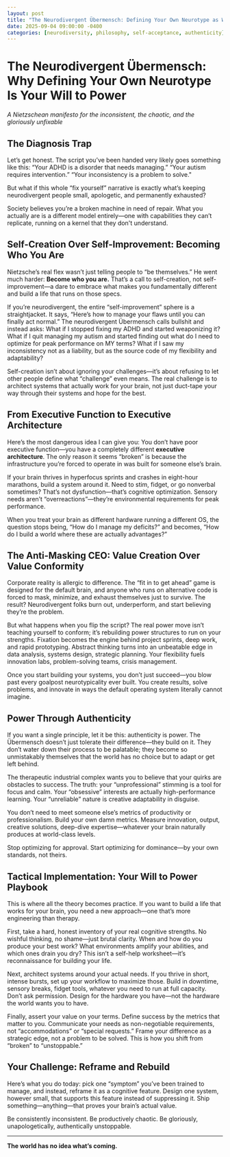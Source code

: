```yaml
---
layout: post
title: "The Neurodivergent Übermensch: Defining Your Own Neurotype as Will to Power"
date: 2025-09-04 09:00:00 -0400
categories: [neurodiversity, philosophy, self-acceptance, authenticity]
---
```


# The Neurodivergent Übermensch: Why Defining Your Own Neurotype Is Your Will to Power

*A Nietzschean manifesto for the inconsistent, the chaotic, and the gloriously unfixable*

## The Diagnosis Trap

Let’s get honest. The script you’ve been handed very likely goes something like this: “Your ADHD is a disorder that needs managing.” “Your autism requires intervention.” “Your inconsistency is a problem to solve."

But what if this whole “fix yourself” narrative is exactly what’s keeping neurodivergent people small, apologetic, and permanently exhausted?

Society believes you’re a broken machine in need of repair. What you actually are is a different model entirely—one with capabilities they can’t replicate, running on a kernel that they don't understand.


## Self-Creation Over Self-Improvement: Becoming Who You Are

Nietzsche’s real flex wasn’t just telling people to “be themselves.” He went much harder: **Become who you are.** That’s a call to self-creation, not self-improvement—a dare to embrace what makes you fundamentally different and build a life that runs on those specs.

If you’re neurodivergent, the entire “self-improvement” sphere is a straightjacket. It says, “Here’s how to manage your flaws until you can finally act normal.” The neurodivergent Übermensch calls bullshit and instead asks: What if I stopped fixing my ADHD and started weaponizing it? What if I quit managing my autism and started finding out what do I need to optimize for peak performance on MY terms? What if I saw my inconsistency not as a liability, but as the source code of my flexibility and adaptability?

Self-creation isn’t about ignoring your challenges—it’s about refusing to let other people define what “challenge” even means. The real challenge is to architect systems that actually work for your brain, not just duct-tape your way through their systems and hope for the best.

## From Executive Function to Executive Architecture

Here’s the most dangerous idea I can give you: You don’t have poor executive function—you have a completely different **executive architecture**. The only reason it seems “broken” is because the infrastructure you’re forced to operate in was built for someone else’s brain.

If your brain thrives in hyperfocus sprints and crashes in eight-hour marathons, build a system around it. Need to stim, fidget, or go nonverbal sometimes? That’s not dysfunction—that’s cognitive optimization. Sensory needs aren’t “overreactions”—they’re environmental requirements for peak performance.

When you treat your brain as different hardware running a different OS, the question stops being, “How do I manage my deficits?” and becomes, “How do I build a world where these are actually advantages?”

## The Anti-Masking CEO: Value Creation Over Value Conformity

Corporate reality is allergic to difference. The “fit in to get ahead” game is designed for the default brain, and anyone who runs on alternative code is forced to mask, minimize, and exhaust themselves just to survive. The result? Neurodivergent folks burn out, underperform, and start believing they’re the problem.

But what happens when you flip the script? The real power move isn’t teaching yourself to conform; it’s rebuilding power structures to run on your strengths. Fixation becomes the engine behind project sprints, deep work, and rapid prototyping. Abstract thinking turns into an unbeatable edge in data analysis, systems design, strategic planning. Your flexibility fuels innovation labs, problem-solving teams, crisis management.

Once you start building your systems, you don’t just succeed—you blow past every goalpost neurotypicality ever built. You create results, solve problems, and innovate in ways the default operating system literally cannot imagine.

## Power Through Authenticity 

If you want a single principle, let it be this: authenticity is power. The Übermensch doesn’t just tolerate their difference—they build on it. They don’t water down their process to be palatable; they become so unmistakably themselves that the world has no choice but to adapt or get left behind.

The therapeutic industrial complex wants you to believe that your quirks are obstacles to success. The truth: your “unprofessional” stimming is a tool for focus and calm. Your “obsessive” interests are actually high-performance learning. Your “unreliable” nature is creative adaptability in disguise.

You don’t need to meet someone else’s metrics of productivity or professionalism. Build your own damn metrics. Measure innovation, output, creative solutions, deep-dive expertise—whatever your brain naturally produces at world-class levels.

Stop optimizing for approval. Start optimizing for dominance—by your own standards, not theirs.

## Tactical Implementation: Your Will to Power Playbook

This is where all the theory becomes practice. If you want to build a life that works for your brain, you need a new approach—one that’s more engineering than therapy.

First, take a hard, honest inventory of your real cognitive strengths. No wishful thinking, no shame—just brutal clarity. When and how do you produce your best work? What environments amplify your abilities, and which ones drain you dry? This isn’t a self-help worksheet—it’s reconnaissance for building your life.

Next, architect systems around your actual needs. If you thrive in short, intense bursts, set up your workflow to maximize those. Build in downtime, sensory breaks, fidget tools, whatever you need to run at full capacity. Don’t ask permission. Design for the hardware you have—not the hardware the world wants you to have.

Finally, assert your value on your terms. Define success by the metrics that matter to you. Communicate your needs as non-negotiable requirements, not “accommodations” or “special requests.” Frame your difference as a strategic edge, not a problem to be solved. This is how you shift from “broken” to “unstoppable.”

## Your Challenge: Reframe and Rebuild

Here’s what you do today: pick one “symptom” you’ve been trained to manage, and instead, reframe it as a cognitive feature. Design one system, however small, that supports this feature instead of suppressing it. Ship something—anything—that proves your brain’s actual value.

Be consistently inconsistent. Be productively chaotic. Be gloriously, unapologetically, authentically unstoppable.

---

**The world has no idea what’s coming.**
